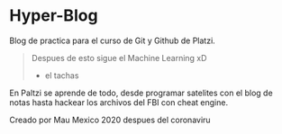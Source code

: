 # Hyper-Blog
Blog de practica para el curso de Git y Github de Platzi.
>Despues de esto sigue el Machine Learning xD
> - el tachas

En Paltzi se aprende de todo, desde programar satelites con el blog de notas hasta hackear los archivos del FBI con cheat engine.

Creado por Mau
Mexico 2020 despues del coronaviru